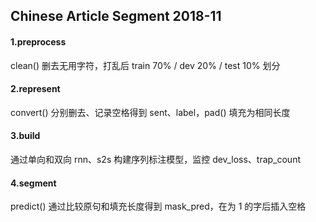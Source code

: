 ## Chinese Article Segment 2018-11

#### 1.preprocess

clean() 删去无用字符，打乱后 train 70% / dev 20% / test 10% 划分

#### 2.represent

convert() 分别删去、记录空格得到 sent、label，pad() 填充为相同长度

#### 3.build

通过单向和双向 rnn、s2s 构建序列标注模型，监控 dev_loss、trap_count

#### 4.segment

predict() 通过比较原句和填充长度得到 mask_pred，在为 1 的字后插入空格